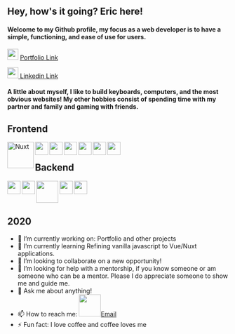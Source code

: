 ## Hey, how's it going? Eric here!

#### Welcome to my Github profile, my focus as a web developer is to have a simple, functioning, and ease of use for users.

<img src="https://img.icons8.com/color/50/000000/business.png"  width="25px"/> <a href="https://www.ericcwong.com">Portfolio Link </a>

<img src="https://img.icons8.com/color/50/000000/linkedin.png" width="25px"/><a href="https://www.linkedin.com/in/eric-wong-b721bbb2/"> Linkedin Link</a>

#### A little about myself, I like to build keyboards, computers, and the most obvious websites! My other hobbies consist of spending time with my partner and family and gaming with friends.

## Frontend

<img align="left" src="https://snipcart.com/media/204679/nuxt-logo.png" alt="Nuxt" width="60px" align="left">
<img align="left" src="https://img.icons8.com/color/48/000000/vue-js.png" width="30px"/>
<img align="left" src="https://img.icons8.com/color/48/000000/html-5.png" width="30px"/>
<img align="left" src="https://img.icons8.com/color/48/000000/css3.png" width="30px"/>
<img align="left" src="https://img.icons8.com/color/48/000000/javascript.png" width="30px"/>
<img align="left" src="https://img.icons8.com/color/48/000000/react-native.png" width="30px"/>
<img align="left" src="https://img.icons8.com/color/48/000000/bootstrap.png" width="30px"/>
<br/>

## Backend

<img align="left" src="https://img.icons8.com/color/48/000000/nodejs.png" width="30px"/>
<img align="left" src="https://img.icons8.com/color/48/000000/npm.png" width="30px"/>
<img align="left" src="https://www.vectorlogo.zone/logos/expressjs/expressjs-ar21.svg" width="50px">
<img align="left" src="https://img.icons8.com/color/48/000000/firebase.png" width="30px"/>
<img align="left" src="https://img.icons8.com/color/48/000000/mongodb.png" width="30px"/>

<br/>
<br/>
<br/>

## 2020 
- 🔭 I’m currently working on: Portfolio and other projects
- 🌱 I’m currently learning Refining vanilla javascript to Vue/Nuxt applications.
- 👯 I’m looking to collaborate on a new opportunity!
- 🤔 I’m looking for help with a mentorship, if you know someone or am someone who can be a mentor. Please I do appreciate someone to show me and guide me.
- 💬 Ask me about anything!
- 📫 How to reach me: 
<a href="mailto:ericwong12@live.com"> <img src="https://img.icons8.com/color/48/000000/filled-message.png" width="50px"/>Email</a> 
- ⚡ Fun fact: I love coffee and coffee loves me
